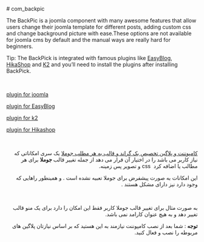 <p dir="ltr"># com_backpic</p>
<p dir="ltr">The BackPic is a joomla component with many awesome features that allow users change their joomla template for different posts, adding custom css and change background picture with ease.These options are not available for joomla cms by default and the manual ways are really hard for beginners.</p>
<p dir="ltr">Tip: The BackPick is integrated with famous plugins like <a href="http://stackideas.com/easyblog" rel="alternate">EasyBlog</a>, <a href="http://hikashop.com/" rel="alternate">HikaShop</a> and <a href="http://www.joomlaworks.net/extensions/free/k2" rel="alternate">K2</a> and you’ll need to install the plugins after installing BackPick.</p>
<p dir="ltr"> </p>
<p dir="ltr"><a href="https://github.com/shahryarjb/plg_backpic" rel="alternate">plugin for joomla</a></p>
<p dir="ltr"><a href="https://github.com/shahryarjb/plg_easybackpic" rel="alternate">plugin for EasyBlog</a></p>
<p dir="ltr"><a href="https://github.com/shahryarjb/plg_k2backpic" rel="alternate">plugin for k2</a></p>
<p dir="ltr"><a href="https://github.com/shahryarjb/plg_hikabackpic" rel="alternate">plugin for Hikashop</a></p>
<p dir="ltr"> </p>
<p class="p1" dir="rtl"><span class="s1"><a href="https://trangell.com/blog/56-%DA%A9%D8%A7%D9%85%D9%BE%D9%88%D9%86%D9%86%D8%AA-%D9%88-%D9%BE%D9%84%D8%A7%DA%AF%DB%8C%D9%86-%D8%AA%D8%AE%D8%B5%DB%8C%D8%B5-%D8%A8%DA%A9-%DA%AF%D8%B1%D8%A7%D9%86%D8%AF-%D8%A8%D9%87-%D9%87%D8%B1-%D9%85%D8%B7%D9%84%D8%A8-%D8%AC%D9%88%D9%85%D9%84%D8%A7" rel="alternate">کامپوننت و پلاگین تخصیص بک گراند و قالب به هر مطلب جوملا</a> یک سری امکاناتی که نیاز کاربر می باشد را در اختیار آن قرار می دهد از جمله تغییر قالب<b> جوملا</b> برای هر مطالب یا اضافه کرد<span class="Apple-converted-space">  </span>css و تصویر پس زمینه</span><span class="s2">.</span></p>
<p class="p1" dir="rtl"><span class="s1">این امکانات به صورت پیشفرض برای جوملا تعبیه نشده است </span><span class="s2">. </span><span class="s1">و همینطور راهایی که وجود دارد نیز دارای مشکل هستند </span><span class="s2">.</span></p>
<p class="p2" dir="rtl"> </p>
<p class="p1" dir="rtl"><span class="s1">به صورت مثال برای تغییر قالب جوملا کاربر فقط این امکان را دارد برای یک منو قالب تغییر دهد و به هیچ عنوان کارامد نمی باشد</span><span class="s2">.</span></p>
<p class="p1" dir="rtl"><strong><span class="s1">توجه </span></strong><span class="s2">: </span><span class="s1">شما بعد از نصب کامپوننت نیازمند به این هستید که بر اساس نیازتان پلاگین های مربوطه را نصب و فعال کنید</span><span class="s2">.</span></p>
